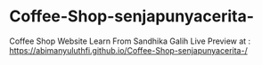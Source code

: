 # Coffee-Shop-senjapunyacerita-
Coffee Shop Website Learn From Sandhika Galih
Live Preview at : https://abimanyuluthfi.github.io/Coffee-Shop-senjapunyacerita-/
